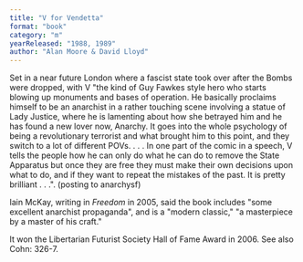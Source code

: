 ```yaml
---
title: "V for Vendetta"
format: "book"
category: "m"
yearReleased: "1988, 1989"
author: "Alan Moore & David Lloyd"
---
```

Set in a near future London where a fascist state took over after the Bombs were dropped, with V  "the kind of Guy Fawkes style hero who starts blowing up monuments and bases of operation. He basically proclaims himself to be an anarchist in a rather touching scene involving a statue of Lady Justice, where he is lamenting about how she betrayed him and he has found a new lover now, Anarchy. It goes into the whole psychology of being a revolutionary terrorist and what brought him to this point, and they switch to a lot of different POVs. . . . In one part of the comic in a speech, V tells the people how he can only do what he can do to remove the State Apparatus but once they are free they must make their own decisions upon what to do, and if they want to repeat the mistakes of the past. It is pretty brilliant . . .". (posting to anarchysf)
 

Iain McKay, writing in _Freedom_ in 2005, said the book includes "some excellent anarchist  propaganda", and is a "modern classic," "a masterpiece by a master of his  craft."
 

It won the Libertarian Futurist Society  Hall of Fame Award in 2006. See also Cohn: 326-7.
 
